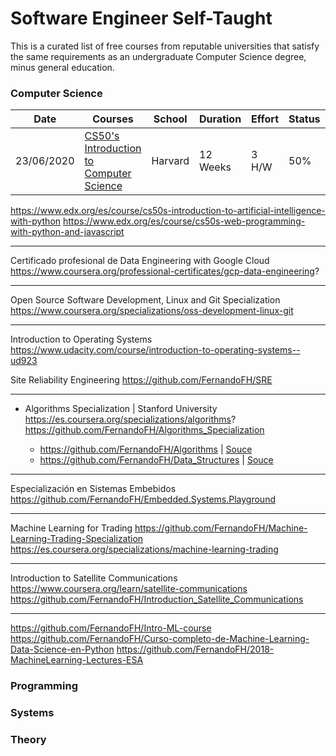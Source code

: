 # Software Engineer Self-Taught

This is a curated list of free courses from reputable universities that satisfy the same requirements as an undergraduate Computer Science degree, minus general education.

### Computer Science

|Date | Courses	|School	| Duration | 	Effort | Status | Repo | 
|---- | ------- |-------|--------- | ------- | ------ |------ | 
|23/06/2020 | [CS50's Introduction to Computer Science](https://www.edx.org/es/course/cs50s-introduction-to-computer-science) | Harvard | 12 Weeks | 3 H/W | 50% | [CS50](https://github.com/FernandoFH/CS50_Introduction-to-Computer-Science)

https://www.edx.org/es/course/cs50s-introduction-to-artificial-intelligence-with-python
https://www.edx.org/es/course/cs50s-web-programming-with-python-and-javascript

----
Certificado profesional de Data Engineering with Google Cloud
https://www.coursera.org/professional-certificates/gcp-data-engineering?

----
Open Source Software Development, Linux and Git Specialization
https://www.coursera.org/specializations/oss-development-linux-git

----
Introduction to Operating Systems
https://www.udacity.com/course/introduction-to-operating-systems--ud923

Site Reliability Engineering
https://github.com/FernandoFH/SRE

----
* Algorithms Specialization | Stanford University https://es.coursera.org/specializations/algorithms?
https://github.com/FernandoFH/Algorithms_Specialization

  * https://github.com/FernandoFH/Algorithms |  [Souce](https://www.khanacademy.org/computing/computer-science/algorithms)
  * https://github.com/FernandoFH/Data_Structures |   [Souce](https://www.hackerrank.com/domains/data-structures)
  
 ----
 Especialización en Sistemas Embebidos
 https://github.com/FernandoFH/Embedded.Systems.Playground

----
Machine Learning for Trading
https://github.com/FernandoFH/Machine-Learning-Trading-Specialization
https://es.coursera.org/specializations/machine-learning-trading

----
Introduction to Satellite Communications
https://www.coursera.org/learn/satellite-communications
https://github.com/FernandoFH/Introduction_Satellite_Communications

----
https://github.com/FernandoFH/Intro-ML-course
https://github.com/FernandoFH/Curso-completo-de-Machine-Learning-Data-Science-en-Python
https://github.com/FernandoFH/2018-MachineLearning-Lectures-ESA

### Programming
### Systems
### Theory
